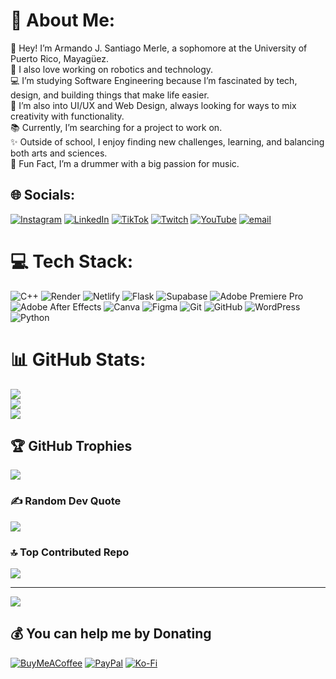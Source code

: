 # 💫 About Me:
👋 Hey! I’m Armando J. Santiago Merle, a sophomore at the University of Puerto Rico, Mayagüez.<br>🤖 I also love working on robotics and technology.<br>💻 I’m studying Software Engineering because I’m fascinated by tech, design, and building things that make life easier.<br>🎨 I’m also into UI/UX and Web Design, always looking for ways to mix creativity with functionality.<br>📚 Currently, I’m searching for a project to work on.<br>✨ Outside of school, I enjoy finding new challenges, learning, and balancing both arts and sciences.<br>🥁 Fun Fact, I’m a drummer with a big passion for music.


## 🌐 Socials:
[![Instagram](https://img.shields.io/badge/Instagram-%23E4405F.svg?logo=Instagram&logoColor=white)](https://instagram.com/mandosanti06) [![LinkedIn](https://img.shields.io/badge/LinkedIn-%230077B5.svg?logo=linkedin&logoColor=white)](https://linkedin.com/in/mandosanti06) [![TikTok](https://img.shields.io/badge/TikTok-%23000000.svg?logo=TikTok&logoColor=white)](https://tiktok.com/@mandosanti06) [![Twitch](https://img.shields.io/badge/Twitch-%239146FF.svg?logo=Twitch&logoColor=white)](https://twitch.tv/mandosanti06) [![YouTube](https://img.shields.io/badge/YouTube-%23FF0000.svg?logo=YouTube&logoColor=white)](https://youtube.com/@mandosanti06) [![email](https://img.shields.io/badge/Email-D14836?logo=gmail&logoColor=white)](mailto:armando.santiago4@uprm.edu) 

# 💻 Tech Stack:
![C++](https://img.shields.io/badge/c++-%2300599C.svg?style=flat&logo=c%2B%2B&logoColor=white) ![Render](https://img.shields.io/badge/Render-%46E3B7.svg?style=flat&logo=render&logoColor=white) ![Netlify](https://img.shields.io/badge/netlify-%23000000.svg?style=flat&logo=netlify&logoColor=#00C7B7) ![Flask](https://img.shields.io/badge/flask-%23000.svg?style=flat&logo=flask&logoColor=white) ![Supabase](https://img.shields.io/badge/Supabase-3ECF8E?style=flat&logo=supabase&logoColor=white) ![Adobe Premiere Pro](https://img.shields.io/badge/Adobe%20Premiere%20Pro-9999FF.svg?style=flat&logo=Adobe%20Premiere%20Pro&logoColor=white) ![Adobe After Effects](https://img.shields.io/badge/Adobe%20After%20Effects-9999FF.svg?style=flat&logo=Adobe%20After%20Effects&logoColor=white) ![Canva](https://img.shields.io/badge/Canva-%2300C4CC.svg?style=flat&logo=Canva&logoColor=white) ![Figma](https://img.shields.io/badge/figma-%23F24E1E.svg?style=flat&logo=figma&logoColor=white) ![Git](https://img.shields.io/badge/git-%23F05033.svg?style=flat&logo=git&logoColor=white) ![GitHub](https://img.shields.io/badge/github-%23121011.svg?style=flat&logo=github&logoColor=white) ![WordPress](https://img.shields.io/badge/WordPress-%23117AC9.svg?style=flat&logo=WordPress&logoColor=white) ![Python](https://img.shields.io/badge/python-3670A0?style=flat&logo=python&logoColor=ffdd54)
# 📊 GitHub Stats:
![](https://github-readme-stats.vercel.app/api?username=mandosanti06&theme=dark&hide_border=false&include_all_commits=false&count_private=false)<br/>
![](https://nirzak-streak-stats.vercel.app/?user=mandosanti06&theme=dark&hide_border=false)<br/>
![](https://github-readme-stats.vercel.app/api/top-langs/?username=mandosanti06&theme=dark&hide_border=false&include_all_commits=false&count_private=false&layout=compact)

## 🏆 GitHub Trophies
![](https://github-profile-trophy.vercel.app/?username=mandosanti06&theme=radical&no-frame=false&no-bg=false&margin-w=4)

### ✍️ Random Dev Quote
![](https://quotes-github-readme.vercel.app/api?type=horizontal&theme=dark)

### 🔝 Top Contributed Repo
![](https://github-contributor-stats.vercel.app/api?username=mandosanti06&limit=5&theme=dark&combine_all_yearly_contributions=true)

---
[![](https://visitcount.itsvg.in/api?id=mandosanti06&icon=2&color=0)](https://visitcount.itsvg.in)

  ## 💰 You can help me by Donating
  [![BuyMeACoffee](https://img.shields.io/badge/Buy%20Me%20a%20Coffee-ffdd00?style=for-the-badge&logo=buy-me-a-coffee&logoColor=black)](https://buymeacoffee.com/mandosanti06) [![PayPal](https://img.shields.io/badge/PayPal-00457C?style=for-the-badge&logo=paypal&logoColor=white)](https://paypal.me/mandosanti06) [![Ko-Fi](https://img.shields.io/badge/Ko--fi-F16061?style=for-the-badge&logo=ko-fi&logoColor=white)](https://ko-fi.com/mandosanti06) 

  
<!-- Proudly created with GPRM ( https://gprm.itsvg.in ) -->
